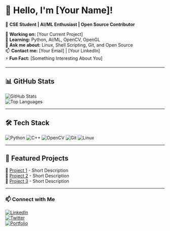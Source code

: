 # 👋 Hello, I'm [Your Name]!

🚀 **CSE Student | AI/ML Enthusiast | Open Source Contributor**  

🔭 **Working on:** [Your Current Project]  
🌱 **Learning:** Python, AI/ML, OpenCV, OpenGL  
💬 **Ask me about:** Linux, Shell Scripting, Git, and Open Source  
📫 **Contact me:** [Your Email] | [Your LinkedIn]  
⚡ **Fun Fact:** [Something Interesting About You]  

---

## 📊 GitHub Stats  
![GitHub Stats](https://github-readme-stats.vercel.app/api?username=yourusername&show_icons=true&theme=radical)  
![Top Languages](https://github-readme-stats.vercel.app/api/top-langs/?username=yourusername&layout=compact&theme=radical)

---

## 🛠 Tech Stack
![Python](https://img.shields.io/badge/Python-3776AB?style=for-the-badge&logo=python&logoColor=white)
![C++](https://img.shields.io/badge/C++-00599C?style=for-the-badge&logo=c%2B%2B&logoColor=white)
![OpenCV](https://img.shields.io/badge/OpenCV-27338e?style=for-the-badge&logo=opencv&logoColor=white)
![Git](https://img.shields.io/badge/Git-F05032?style=for-the-badge&logo=git&logoColor=white)
![Linux](https://img.shields.io/badge/Linux-FCC624?style=for-the-badge&logo=linux&logoColor=black)

---

## 📌 Featured Projects
🔹 [Project 1](https://github.com/yourusername/project1) - Short Description  
🔹 [Project 2](https://github.com/yourusername/project2) - Short Description  
🔹 [Project 3](https://github.com/yourusername/project3) - Short Description  

---

### 📫 Connect with Me  
[![LinkedIn](https://img.shields.io/badge/LinkedIn-blue?style=for-the-badge&logo=linkedin)](https://www.linkedin.com/in/yourprofile/)  
[![Twitter](https://img.shields.io/badge/Twitter-blue?style=for-the-badge&logo=twitter)](https://twitter.com/yourprofile/)  
[![Portfolio](https://img.shields.io/badge/Portfolio-black?style=for-the-badge)](https://yourportfolio.com/)  
